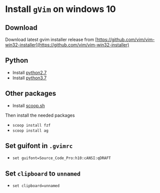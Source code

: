 # Install `gVim` on windows 10

## Download 

Download latest gvim installer release from [https://github.com/vim/vim-win32-installer](https://github.com/vim/vim-win32-installer)

## Python

* Install [python2.7](https://www.python.org/downloads/)
* Install [python3.7](https://www.python.org/downloads/)

## Other packages 

* Install [scoop.sh](https://scoop.sh/)

Then install the needed packages

* `scoop install fzf`
* `scoop install ag`

## Set guifont in `.gvimrc`

* `set guifont=Source_Code_Pro:h10:cANSI:qDRAFT`

## Set `clipboard` to `unnamed`

* `set clipboard=unnamed`
